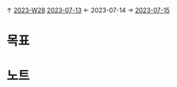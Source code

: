 
↑ [2023-W28](2023-W28.md)
[2023-07-13](2023-07-13.md) ← 2023-07-14 → [2023-07-15](2023-07-15.md)


# 목표



# 노트




